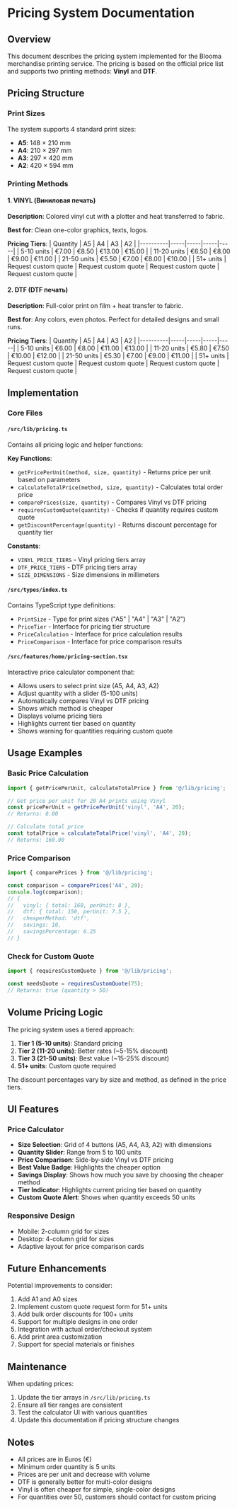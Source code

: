 # Pricing System Documentation

## Overview
This document describes the pricing system implemented for the Blooma merchandise printing service. The pricing is based on the official price list and supports two printing methods: **Vinyl** and **DTF**.

## Pricing Structure

### Print Sizes
The system supports 4 standard print sizes:
- **A5**: 148 × 210 mm
- **A4**: 210 × 297 mm
- **A3**: 297 × 420 mm
- **A2**: 420 × 594 mm

### Printing Methods

#### 1. VINYL (Виниловая печать)
**Description**: Colored vinyl cut with a plotter and heat transferred to fabric.

**Best for**: Clean one-color graphics, texts, logos.

**Pricing Tiers**:
| Quantity | A5 | A4 | A3 | A2 |
|----------|-----|-----|-----|-----|
| 5-10 units | €7.00 | €8.50 | €13.00 | €15.00 |
| 11-20 units | €6.50 | €8.00 | €9.00 | €11.00 |
| 21-50 units | €5.50 | €7.00 | €8.00 | €10.00 |
| 51+ units | Request custom quote | Request custom quote | Request custom quote | Request custom quote |

#### 2. DTF (DTF печать)
**Description**: Full-color print on film + heat transfer to fabric.

**Best for**: Any colors, even photos. Perfect for detailed designs and small runs.

**Pricing Tiers**:
| Quantity | A5 | A4 | A3 | A2 |
|----------|-----|-----|-----|-----|
| 5-10 units | €6.00 | €8.00 | €11.00 | €13.00 |
| 11-20 units | €5.80 | €7.50 | €10.00 | €12.00 |
| 21-50 units | €5.30 | €7.00 | €9.00 | €11.00 |
| 51+ units | Request custom quote | Request custom quote | Request custom quote | Request custom quote |

## Implementation

### Core Files

#### `/src/lib/pricing.ts`
Contains all pricing logic and helper functions:

**Key Functions**:
- `getPricePerUnit(method, size, quantity)` - Returns price per unit based on parameters
- `calculateTotalPrice(method, size, quantity)` - Calculates total order price
- `comparePrices(size, quantity)` - Compares Vinyl vs DTF pricing
- `requiresCustomQuote(quantity)` - Checks if quantity requires custom quote
- `getDiscountPercentage(quantity)` - Returns discount percentage for quantity tier

**Constants**:
- `VINYL_PRICE_TIERS` - Vinyl pricing tiers array
- `DTF_PRICE_TIERS` - DTF pricing tiers array
- `SIZE_DIMENSIONS` - Size dimensions in millimeters

#### `/src/types/index.ts`
Contains TypeScript type definitions:
- `PrintSize` - Type for print sizes ("A5" | "A4" | "A3" | "A2")
- `PriceTier` - Interface for pricing tier structure
- `PriceCalculation` - Interface for price calculation results
- `PriceComparison` - Interface for price comparison results

#### `/src/features/home/pricing-section.tsx`
Interactive price calculator component that:
- Allows users to select print size (A5, A4, A3, A2)
- Adjust quantity with a slider (5-100 units)
- Automatically compares Vinyl vs DTF pricing
- Shows which method is cheaper
- Displays volume pricing tiers
- Highlights current tier based on quantity
- Shows warning for quantities requiring custom quote

## Usage Examples

### Basic Price Calculation
```typescript
import { getPricePerUnit, calculateTotalPrice } from '@/lib/pricing';

// Get price per unit for 20 A4 prints using Vinyl
const pricePerUnit = getPricePerUnit('vinyl', 'A4', 20);
// Returns: 8.00

// Calculate total price
const totalPrice = calculateTotalPrice('vinyl', 'A4', 20);
// Returns: 160.00
```

### Price Comparison
```typescript
import { comparePrices } from '@/lib/pricing';

const comparison = comparePrices('A4', 20);
console.log(comparison);
// {
//   vinyl: { total: 160, perUnit: 8 },
//   dtf: { total: 150, perUnit: 7.5 },
//   cheaperMethod: 'dtf',
//   savings: 10,
//   savingsPercentage: 6.25
// }
```

### Check for Custom Quote
```typescript
import { requiresCustomQuote } from '@/lib/pricing';

const needsQuote = requiresCustomQuote(75);
// Returns: true (quantity > 50)
```

## Volume Pricing Logic

The pricing system uses a tiered approach:

1. **Tier 1 (5-10 units)**: Standard pricing
2. **Tier 2 (11-20 units)**: Better rates (~5-15% discount)
3. **Tier 3 (21-50 units)**: Best value (~15-25% discount)
4. **51+ units**: Custom quote required

The discount percentages vary by size and method, as defined in the price tiers.

## UI Features

### Price Calculator
- **Size Selection**: Grid of 4 buttons (A5, A4, A3, A2) with dimensions
- **Quantity Slider**: Range from 5 to 100 units
- **Price Comparison**: Side-by-side Vinyl vs DTF pricing
- **Best Value Badge**: Highlights the cheaper option
- **Savings Display**: Shows how much you save by choosing the cheaper method
- **Tier Indicator**: Highlights current pricing tier based on quantity
- **Custom Quote Alert**: Shows when quantity exceeds 50 units

### Responsive Design
- Mobile: 2-column grid for sizes
- Desktop: 4-column grid for sizes
- Adaptive layout for price comparison cards

## Future Enhancements

Potential improvements to consider:
1. Add A1 and A0 sizes
2. Implement custom quote request form for 51+ units
3. Add bulk order discounts for 100+ units
4. Support for multiple designs in one order
5. Integration with actual order/checkout system
6. Add print area customization
7. Support for special materials or finishes

## Maintenance

When updating prices:
1. Update the tier arrays in `/src/lib/pricing.ts`
2. Ensure all tier ranges are consistent
3. Test the calculator UI with various quantities
4. Update this documentation if pricing structure changes

## Notes

- All prices are in Euros (€)
- Minimum order quantity is 5 units
- Prices are per unit and decrease with volume
- DTF is generally better for multi-color designs
- Vinyl is often cheaper for simple, single-color designs
- For quantities over 50, customers should contact for custom pricing
